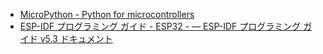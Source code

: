 
- [MicroPython - Python for microcontrollers](https://micropython.org/download/ESP32_GENERIC/)
- [ESP-IDF プログラミング ガイド - ESP32 - — ESP-IDF プログラミング ガイド v5.3 ドキュメント](https://docs.espressif.com/projects/esp-idf/en/stable/esp32/index.html)


